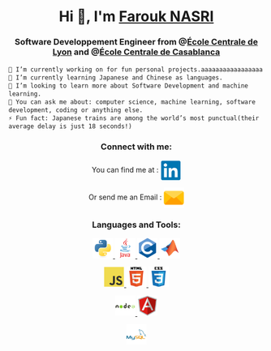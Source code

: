 <h1 align="center">Hi 👋, I'm <a href="https://www.linkedin.com/in/farouk-nasri/?locale=en_US" target="_blank">Farouk NASRI</a></h1>
<h3 align="center">Software Developpement Engineer from @<a href="https://www.ec-lyon.fr" target="_blank">École Centrale de Lyon</a> and @<a href="https://centrale-casablanca.ma/en/" target="_blank">École Centrale de Casablanca</a></h3>


    🔭 I’m currently working on for fun personal projects.aaaaaaaaaaaaaaaaa
    🌱 I’m currently learning Japanese and Chinese as languages.
    🤔 I’m looking to learn more about Software Development and machine learning.
    💬 You can ask me about: computer science, machine learning, software development, coding or anything else. 
    ⚡ Fun fact: Japanese trains are among the world’s most punctual(their average delay is just 18 seconds!)
        

<h3 align="center">Connect with me:</h3>
<div align="center">
  <p> You can find me at : 
  <a href="https://www.linkedin.com/in/farouk-nasri" target="_blank"><img align="center" src="svg_icons/linkedin-original.svg" alt="linkedin_farouk_nasri" width="40" /></a></p>
  <p> Or send me an Email :
  <a href="mailto: farouk.nasri.pro@gmail.com"><img align="center" src="svg_icons/email.svg" alt="email_farouk_nasri" height="40" width="40" /></a></p>
</div>


<h3 align="center">Languages and Tools:</h3>
<div align="center"> 
  <!--   Code -->
  <a href="https://www.python.org" target="_blank"> <img src="svg_icons/python-original.svg" alt="python" width="40" height="40"/> </a> 
  <a href="https://www.java.com" target="_blank"> <img src="svg_icons/java-original-wordmark.svg" alt="java" width="40" height="40"/> </a> 
  <a href="https://cplusplus.com/" target="_blank"> <img src="svg_icons/c-original.svg" alt="C++" width="40" height="40"/> </a> 
  <a href="https://mathworks.com" target="_blank"> <img src="svg_icons/matlab-original.svg" alt="matlab" width="40" height="40"/> </a> 
  
  
  
  <!-- Frontend -->
  <a href="https://developer.mozilla.org/en-US/docs/Web/JavaScript" target="_blank"> <img src="svg_icons/javascript-original.svg" alt="javascript" width="40" height="40"/> </a>
  <a href="https://www.w3.org/html/" target="_blank"> <img src="svg_icons/html5-original-wordmark.svg" alt="html5" width="40" height="40"/> </a>
  <a href="https://www.w3schools.com/css/" target="_blank"> <img src="svg_icons/css3-original-wordmark.svg" alt="css3" width="40" height="40"/> </a>
  
   
  
  <!-- Frameworks -->
  <a href="https://nodejs.org" target="_blank"> <img src="svg_icons/nodejs-original-wordmark.svg" alt="nodejs" width="40" height="40"/> </a> 
  <a href="https://angular.io" target="_blank">  <img src="svg_icons/angularjs-original.svg" alt="angular" width="40" height="40"/> </a> 
  
   
  <!-- Databases -->
  <a href="https://www.mysql.com/" target="_blank"> <img src="svg_icons/mysql-original-wordmark.svg" alt="mysql" width="40" height="40"/> </a>
  

 </div>

